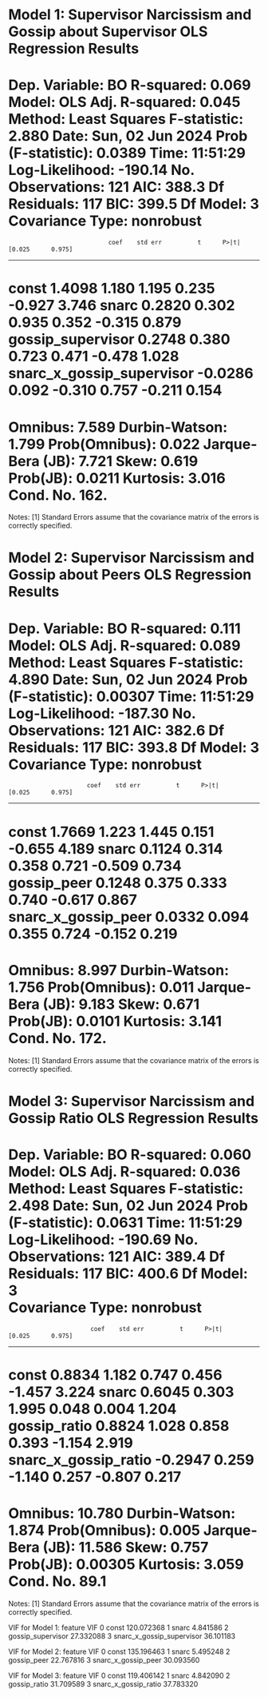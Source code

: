 Model 1: Supervisor Narcissism and Gossip about Supervisor
                            OLS Regression Results                            
==============================================================================
Dep. Variable:                     BO   R-squared:                       0.069
Model:                            OLS   Adj. R-squared:                  0.045
Method:                 Least Squares   F-statistic:                     2.880
Date:                Sun, 02 Jun 2024   Prob (F-statistic):             0.0389
Time:                        11:51:29   Log-Likelihood:                -190.14
No. Observations:                 121   AIC:                             388.3
Df Residuals:                     117   BIC:                             399.5
Df Model:                           3                                         
Covariance Type:            nonrobust                                         
=============================================================================================
                                coef    std err          t      P>|t|      [0.025      0.975]
---------------------------------------------------------------------------------------------
const                         1.4098      1.180      1.195      0.235      -0.927       3.746
snarc                         0.2820      0.302      0.935      0.352      -0.315       0.879
gossip_supervisor             0.2748      0.380      0.723      0.471      -0.478       1.028
snarc_x_gossip_supervisor    -0.0286      0.092     -0.310      0.757      -0.211       0.154
==============================================================================
Omnibus:                        7.589   Durbin-Watson:                   1.799
Prob(Omnibus):                  0.022   Jarque-Bera (JB):                7.721
Skew:                           0.619   Prob(JB):                       0.0211
Kurtosis:                       3.016   Cond. No.                         162.
==============================================================================

Notes:
[1] Standard Errors assume that the covariance matrix of the errors is correctly specified.

Model 2: Supervisor Narcissism and Gossip about Peers
                            OLS Regression Results                            
==============================================================================
Dep. Variable:                     BO   R-squared:                       0.111
Model:                            OLS   Adj. R-squared:                  0.089
Method:                 Least Squares   F-statistic:                     4.890
Date:                Sun, 02 Jun 2024   Prob (F-statistic):            0.00307
Time:                        11:51:29   Log-Likelihood:                -187.30
No. Observations:                 121   AIC:                             382.6
Df Residuals:                     117   BIC:                             393.8
Df Model:                           3                                         
Covariance Type:            nonrobust                                         
=======================================================================================
                          coef    std err          t      P>|t|      [0.025      0.975]
---------------------------------------------------------------------------------------
const                   1.7669      1.223      1.445      0.151      -0.655       4.189
snarc                   0.1124      0.314      0.358      0.721      -0.509       0.734
gossip_peer             0.1248      0.375      0.333      0.740      -0.617       0.867
snarc_x_gossip_peer     0.0332      0.094      0.355      0.724      -0.152       0.219
==============================================================================
Omnibus:                        8.997   Durbin-Watson:                   1.756
Prob(Omnibus):                  0.011   Jarque-Bera (JB):                9.183
Skew:                           0.671   Prob(JB):                       0.0101
Kurtosis:                       3.141   Cond. No.                         172.
==============================================================================

Notes:
[1] Standard Errors assume that the covariance matrix of the errors is correctly specified.

Model 3: Supervisor Narcissism and Gossip Ratio
                            OLS Regression Results                            
==============================================================================
Dep. Variable:                     BO   R-squared:                       0.060
Model:                            OLS   Adj. R-squared:                  0.036
Method:                 Least Squares   F-statistic:                     2.498
Date:                Sun, 02 Jun 2024   Prob (F-statistic):             0.0631
Time:                        11:51:29   Log-Likelihood:                -190.69
No. Observations:                 121   AIC:                             389.4
Df Residuals:                     117   BIC:                             400.6
Df Model:                           3                                         
Covariance Type:            nonrobust                                         
========================================================================================
                           coef    std err          t      P>|t|      [0.025      0.975]
----------------------------------------------------------------------------------------
const                    0.8834      1.182      0.747      0.456      -1.457       3.224
snarc                    0.6045      0.303      1.995      0.048       0.004       1.204
gossip_ratio             0.8824      1.028      0.858      0.393      -1.154       2.919
snarc_x_gossip_ratio    -0.2947      0.259     -1.140      0.257      -0.807       0.217
==============================================================================
Omnibus:                       10.780   Durbin-Watson:                   1.874
Prob(Omnibus):                  0.005   Jarque-Bera (JB):               11.586
Skew:                           0.757   Prob(JB):                      0.00305
Kurtosis:                       3.059   Cond. No.                         89.1
==============================================================================

Notes:
[1] Standard Errors assume that the covariance matrix of the errors is correctly specified.

VIF for Model 1:
                     feature         VIF
0                      const  120.072368
1                      snarc    4.841586
2          gossip_supervisor   27.332088
3  snarc_x_gossip_supervisor   36.101183

VIF for Model 2:
               feature         VIF
0                const  135.196463
1                snarc    5.495248
2          gossip_peer   22.767816
3  snarc_x_gossip_peer   30.093560

VIF for Model 3:
                feature         VIF
0                 const  119.406142
1                 snarc    4.842090
2          gossip_ratio   31.709589
3  snarc_x_gossip_ratio   37.783320